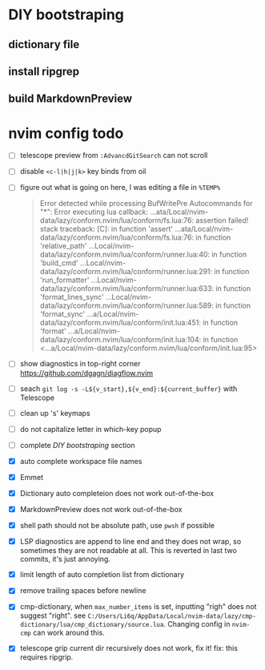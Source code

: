 # DIY bootstraping

## dictionary file

## install ripgrep

## build MarkdownPreview

# nvim config todo

- [ ] telescope preview from `:AdvancdGitSearch` can not scroll
- [ ] disable `<c-l|h|j|k>` key binds from oil
- [ ] figure out what is going on here, I was editing a file in `%TEMP%`

  > Error detected while processing BufWritePre Autocommands for "\*":
  > Error executing lua callback: ...ata/Local/nvim-data/lazy/conform.nvim/lua/conform/fs.lua:76: assertion failed!
  > stack traceback:
  > [C]: in function 'assert'
  > ...ata/Local/nvim-data/lazy/conform.nvim/lua/conform/fs.lua:76: in function 'relative_path'
  > ...Local/nvim-data/lazy/conform.nvim/lua/conform/runner.lua:40: in function 'build_cmd'
  > ...Local/nvim-data/lazy/conform.nvim/lua/conform/runner.lua:291: in function 'run_formatter'
  > ...Local/nvim-data/lazy/conform.nvim/lua/conform/runner.lua:633: in function 'format_lines_sync'
  > ...Local/nvim-data/lazy/conform.nvim/lua/conform/runner.lua:589: in function 'format_sync'
  > ...a/Local/nvim-data/lazy/conform.nvim/lua/conform/init.lua:451: in function 'format'
  > ...a/Local/nvim-data/lazy/conform.nvim/lua/conform/init.lua:104: in function <...a/Local/nvim-data/lazy/conform.nvim/lua/conform/init.lua:95>

- [ ] show diagnostics in top-right corner https://github.com/dgagn/diagflow.nvim
- [ ] seach `git log -s -L${v_start},${v_end}:${current_buffer}` with Telescope
- [ ] clean up '<leader>s' keymaps
- [ ] do not capitalize letter in which-key popup
- [ ] complete _DIY bootstraping_ section
- [x] auto complete workspace file names
- [x] Emmet
- [x] Dictionary auto completeion does not work out-of-the-box
- [x] MarkdownPreview does not work out-of-the-box
- [x] shell path should not be absolute path, use `pwsh` if possible
- [x] LSP diagnostics are append to line end and they does not wrap, so sometimes they are not readable at all. This is reverted in last two commits, it's just annoying.
- [x] limit length of auto completion list from dictionary
- [x] remove trailing spaces before newline
- [x] cmp-dictionary, when `max_number_items` is set, inputting "righ" does not suggest "right". see `C:/Users/Li6q/AppData/Local/nvim-data/lazy/cmp-dictionary/lua/cmp_dictionary/source.lua`. Changing config in `nvim-cmp` can work around this.
- [x] telescope grip current dir recursively does not work, fix it! fix: this requires ripgrip.
